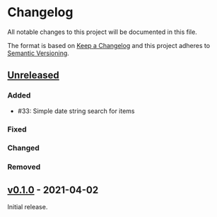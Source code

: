 # Changelog
All notable changes to this project will be documented in this file.

The format is based on [Keep a Changelog](http://keepachangelog.com/en/1.0.0/)
and this project adheres to [Semantic Versioning](http://semver.org/spec/v2.0.0.html).

## [Unreleased]

### Added

- #33: Simple date string search for items

### Fixed

### Changed

### Removed

## [v0.1.0] - 2021-04-02

Initial release.

[Unreleased]: <https://github.com/stac-utils/pystac-api-client/compare/v0.1.0...main>
[v0.1.0]: <https://github.com/stac-utils/pystac-api-client/tree/v0.1.0>

